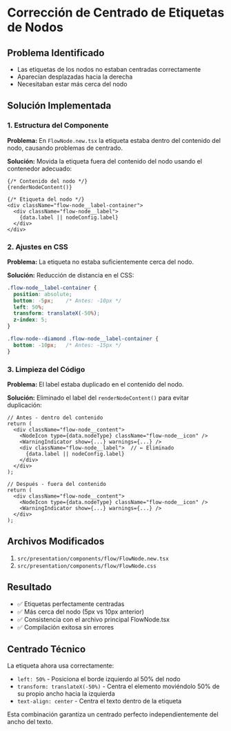 # Corrección de Centrado de Etiquetas de Nodos

## Problema Identificado
- Las etiquetas de los nodos no estaban centradas correctamente
- Aparecían desplazadas hacia la derecha
- Necesitaban estar más cerca del nodo

## Solución Implementada

### 1. Estructura del Componente
**Problema:** En `FlowNode.new.tsx` la etiqueta estaba dentro del contenido del nodo, causando problemas de centrado.

**Solución:** Movida la etiqueta fuera del contenido del nodo usando el contenedor adecuado:

```tsx
{/* Contenido del nodo */}
{renderNodeContent()}

{/* Etiqueta del nodo */}
<div className="flow-node__label-container">
  <div className="flow-node__label">
    {data.label || nodeConfig.label}
  </div>
</div>
```

### 2. Ajustes en CSS
**Problema:** La etiqueta no estaba suficientemente cerca del nodo.

**Solución:** Reducción de distancia en el CSS:

```css
.flow-node__label-container {
  position: absolute;
  bottom: -5px;    /* Antes: -10px */
  left: 50%;
  transform: translateX(-50%);
  z-index: 5;
}

.flow-node--diamond .flow-node__label-container {
  bottom: -10px;   /* Antes: -15px */
}
```

### 3. Limpieza del Código
**Problema:** El label estaba duplicado en el contenido del nodo.

**Solución:** Eliminado el label del `renderNodeContent()` para evitar duplicación:

```tsx
// Antes - dentro del contenido
return (
  <div className="flow-node__content">
    <NodeIcon type={data.nodeType} className="flow-node__icon" />
    <WarningIndicator show={...} warnings={...} />
    <div className="flow-node__label">  // ← Eliminado
      {data.label || nodeConfig.label}
    </div>
  </div>
);

// Después - fuera del contenido
return (
  <div className="flow-node__content">
    <NodeIcon type={data.nodeType} className="flow-node__icon" />
    <WarningIndicator show={...} warnings={...} />
  </div>
);
```

## Archivos Modificados
1. `src/presentation/components/flow/FlowNode.new.tsx`
2. `src/presentation/components/flow/FlowNode.css`

## Resultado
- ✅ Etiquetas perfectamente centradas
- ✅ Más cerca del nodo (5px vs 10px anterior)
- ✅ Consistencia con el archivo principal FlowNode.tsx
- ✅ Compilación exitosa sin errores

## Centrado Técnico
La etiqueta ahora usa correctamente:
- `left: 50%` - Posiciona el borde izquierdo al 50% del nodo
- `transform: translateX(-50%)` - Centra el elemento moviéndolo 50% de su propio ancho hacia la izquierda
- `text-align: center` - Centra el texto dentro de la etiqueta

Esta combinación garantiza un centrado perfecto independientemente del ancho del texto.

